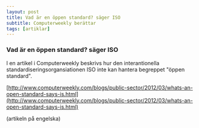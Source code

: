 ```yaml
---
layout: post
title: Vad är en öppen standard? säger ISO
subtitle: Computerweekly berättar
tags: [artiklar]
---
```


### Vad är en öppen standard? säger ISO
I en artikel i Computerweekly beskrivs hur den interantionella standardiseringsorgansiationen ISO inte kan hantera begreppet "öppen standard".

[http://www.computerweekly.com/blogs/public-sector/2012/03/whats-an-open-standard-says-is.html](http://www.computerweekly.com/blogs/public-sector/2012/03/whats-an-open-standard-says-is.html)

(artikeln på engelska)

